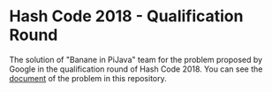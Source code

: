Hash Code 2018 - Qualification Round
========
The solution of "Banane in PiJava" team for the problem proposed by Google in the qualification round of Hash Code 2018.
You can see the [document](https://github.com/BananeInPiJava/HashCode2018-QualificationRound/blob/master/problem/online_qualification_round_2018.pdf) of the problem in this repository.